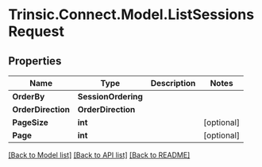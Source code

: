 # Trinsic.Connect.Model.ListSessionsRequest

## Properties

Name | Type | Description | Notes
------------ | ------------- | ------------- | -------------
**OrderBy** | **SessionOrdering** |  | 
**OrderDirection** | **OrderDirection** |  | 
**PageSize** | **int** |  | [optional] 
**Page** | **int** |  | [optional] 

[[Back to Model list]](../README.md#documentation-for-models) [[Back to API list]](../README.md#documentation-for-api-endpoints) [[Back to README]](../README.md)

